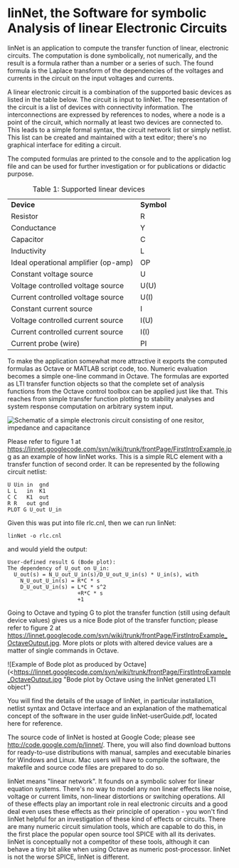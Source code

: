 linNet, the Software for symbolic Analysis of linear Electronic Circuits
========================================================================

linNet is an application to compute the transfer function of linear,
electronic circuits. The computation is done symbolically, not
numerically, and the result is a formula rather than a number or a series
of such. The found formula is the Laplace transform of the dependencies of
the voltages and currents in the circuit on the input voltages and
currents.

A linear electronic circuit is a combination of the supported basic
devices as listed in the table below. The circuit is input to linNet. The
representation of the circuit is a list of devices with connectivity
information. The interconnections are expressed by references to nodes,
where a node is a point of the circuit, which normally at least two
devices are connected to. This leads to a simple formal syntax, the
circuit network list or simply netlist. This list can be created and
maintained with a text editor; there's no graphical interface for editing
a circuit.

The computed formulas are printed to the console and to the application
log file and can be used for further investigation or for publications or
didactic purpose.

<table>
  <caption>Table 1: Supported linear devices</caption>
  <tr>
    <td><b>Device</b></th>
    <td><b>Symbol</b></th>
  </tr>
  <tr><td>Resistor                            </td>  <td>R     </td></tr>
  <tr><td>Conductance                         </td>  <td>Y     </td></tr>
  <tr><td>Capacitor                           </td>  <td>C     </td></tr>
  <tr><td>Inductivity                         </td>  <td>L     </td></tr>
  <tr><td>Ideal operational amplifier (op-amp)</td>  <td>OP    </td></tr>
  <tr><td>Constant voltage source             </td>  <td>U     </td></tr>
  <tr><td>Voltage controlled voltage source   </td>  <td>U(U)  </td></tr>
  <tr><td>Current controlled voltage source   </td>  <td>U(I)  </td></tr>
  <tr><td>Constant current source             </td>  <td>I     </td></tr>
  <tr><td>Voltage controlled current source   </td>  <td>I(U)  </td></tr>
  <tr><td>Current controlled current source   </td>  <td>I(I)  </td></tr>
  <tr><td>Current probe (wire)                </td>  <td>PI    </td></tr>
</table>


To make the application somewhat more attractive it exports the computed
formulas as Octave or MATLAB script code, too. Numeric evaluation becomes
a simple one-line command in Octave. The formulas are exported as LTI
transfer function objects so that the complete set of analysis functions
from the Octave control toolbox can be applied just like that. This
reaches from simple transfer function plotting to stability analyses and
system response computation on arbitrary system input.

![Schematic of a simple electronis circuit consisting of one resitor, impedance and capacitance](https://linnet.googlecode.com/svn/wiki/trunk/frontPage/FirstIntroExample.jpg "Simple example of a linear electronic circuit")

Please refer to figure 1 at
<https://linnet.googlecode.com/svn/wiki/trunk/frontPage/FirstIntroExample.jpg>
as an example of how linNet works. This is a simple RLC element with a
transfer function of second order. It can be represented by the following
circuit netlist:

    U Uin in  gnd
    L L   in  K1
    C C   K1  out
    R R   out gnd
    PLOT G U_out U_in

Given this was put into file rlc.cnl, then we can run linNet:

    linNet -o rlc.cnl

and would yield the output:

    User-defined result G (Bode plot):
    The dependency of U_out on U_in:
      U_out(s) = N_U_out_U_in(s)/D_U_out_U_in(s) * U_in(s), with
        N_U_out_U_in(s) = R*C * s
        D_U_out_U_in(s) = L*C * s^2
                          +R*C * s
                          +1

Going to Octave and typing G to plot the transfer function (still using
default device values) gives us a nice Bode plot of the transfer function;
please refer to figure 2 at
<https://linnet.googlecode.com/svn/wiki/trunk/frontPage/FirstIntroExample_OctaveOutput.jpg>.
More plots or plots with altered device values are a matter of single
commands in Octave.

![Example of Bode plot as produced by Octave](<https://linnet.googlecode.com/svn/wiki/trunk/frontPage/FirstIntroExample_OctaveOutput.jpg "Bode plot by Octave using the linNet generated LTI object")

You will find the details of the usage of linNet, in particular
installation, netlist syntax and Octave interface and an explanation of
the mathematical concept of the software in the user guide
linNet-userGuide.pdf, located here for reference.

The source code of linNet is hosted at Google Code; please see
<http://code.google.com/p/linnet/>. There, you will also find download
buttons for ready-to-use distributions with manual, samples and executable
binaries for Windows and Linux. Mac users will have to compile the
software, the makefile and source code files are prepared to do so.

linNet means "linear network". It founds on a symbolic solver for
linear equation systems. There's no way to model any non linear effects
like noise, voltage or current limits, non-linear distortions or switching
operations. All of these effects play an important role in real electronic
circuits and a good deal even uses these effects as their principle of
operation - you won't find linNet helpful for an investigation of
these kind of effects or circuits. There are many numeric circuit
simulation tools, which are capable to do this, in the first place the
popular open source tool SPICE with all its derivates. linNet is
conceptually not a competitor of these tools, although it can behave a
tiny bit alike when using Octave as numeric post-processor. linNet is
not the worse SPICE, linNet is different.
